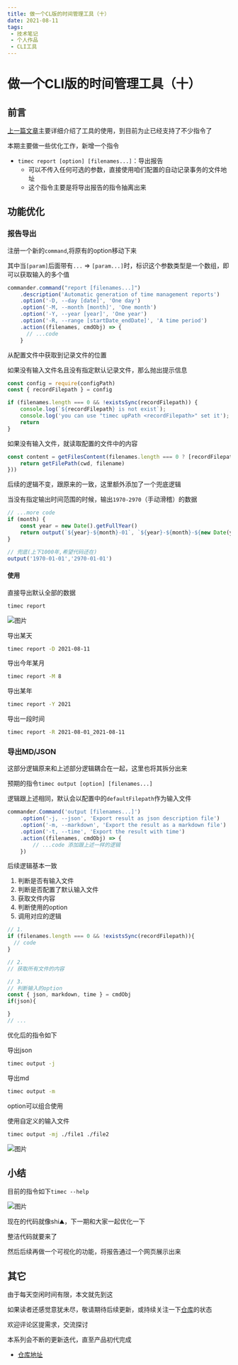 ```yaml
---
title: 做一个CL版的时间管理工具（十）
date: 2021-08-11
tags:
 - 技术笔记
 - 个人作品
 - CLI工具
---
```

# 做一个CLI版的时间管理工具（十）

## 前言
[上一篇文章](./time-tools-9.md)主要详细介绍了工具的使用，到目前为止已经支持了不少指令了

本期主要做一些优化工作，新增一个指令
* `timec report [option] [filenames...]`：导出报告
  * 可以不传入任何可选的参数，直接使用咱们配置的自动记录事务的文件地址
  * 这个指令主要是将导出报告的指令抽离出来

## 功能优化
### 报告导出
注册一个新的`command`,将原有的option移动下来

其中当`[param]`后面带有`...` => `[param...]`时，标识这个参数类型是一个数组，即可以获取输入的多个值
```js
commander.command("report [filenames...]")
    .description('Automatic generation of time management reports')
    .option('-D, --day [date]', 'One day')
    .option('-M, --month [month]', 'One month')
    .option('-Y, --year [year]', 'One year')
    .option('-R, --range [startDate_endDate]', 'A time period')
    .action((filenames, cmdObj) => {
      // ...code
    }
```

从配置文件中获取到记录文件的位置

如果没有输入文件名且没有指定默认记录文件，那么抛出提示信息
```js
const config = require(configPath)
const { recordFilepath } = config

if (filenames.length === 0 && !existsSync(recordFilepath)) {
    console.log(`${recordFilepath} is not exist`);
    console.log('you can use "timec upPath <recordFilepath>" set it');
    return
}
```

如果没有输入文件，就读取配置的文件中的内容
```js
const content = getFilesContent(filenames.length === 0 ? [recordFilepath] : filenames.map(filename => {
    return getFilePath(cwd, filename)
}))
```

后续的逻辑不变，跟原来的一致，这里额外添加了一个兜底逻辑

当没有指定输出时间范围的时候，输出`1970-2970`（手动滑稽）的数据
```js
// ...more code
if (month) {
    const year = new Date().getFullYear()
    return output(`${year}-${month}-01`, `${year}-${month}-${new Date(year, month, 0).getDate()}`)
}

// 兜底(上下1000年,希望代码还在)
output('1970-01-01','2970-01-01')
```

#### 使用

直接导出默认全部的数据
```sh
timec report
```

![图片](https://img.cdn.sugarat.top/mdImg/MTYyODY4ODMwNjgyNg==628688306826)


导出某天
```sh
timec report -D 2021-08-11
```

导出今年某月
```sh
timec report -M 8
```

导出某年
```sh
timec report -Y 2021
```
导出一段时间
```sh
timec report -R 2021-08-01_2021-08-11
```

### 导出MD/JSON
这部分逻辑原来和上述部分逻辑耦合在一起，这里也将其拆分出来

预期的指令`timec output [option] [filenames...]`

逻辑跟上述相同，默认会以配置中的`defaultFilepath`作为输入文件
```js
commander.Command('output [filenames...]')
    .option('-j, --json', 'Export result as json description file')
    .option('-m, --markdown', 'Export the result as a markdown file')
    .option('-t, --time', 'Export the result with time')
    .action((filenames, cmdObj) => {
        // ...code 添加跟上述一样的逻辑
    })
```
后续逻辑基本一致
1. 判断是否有输入文件
2. 判断是否配置了默认输入文件
3. 获取文件内容
4. 判断使用的option
5. 调用对应的逻辑
```js
// 1.
if (filenames.length === 0 && !existsSync(recordFilepath)){
  // code
}

// 2.
// 获取所有文件的内容

// 3.
// 判断输入的option
const { json, markdown, time } = cmdObj
if(json){

}
// ...
```

优化后的指令如下

导出json
```sh
timec output -j
```

导出md
```sh
timec output -m
```

option可以组合使用

使用自定义的输入文件
```sh
timec output -mj ./file1 ./file2
```

![图片](https://img.cdn.sugarat.top/mdImg/MTYyODY4OTE3MzkxMg==628689173912)

## 小结
目前的指令如下`timec --help`

![图片](https://img.cdn.sugarat.top/mdImg/MTYyODY4OTY0MDQzMA==628689640430)

现在的代码就像shi⛰，下一期和大家一起优化一下

整洁代码就要来了

然后后续再做一个可视化的功能，将报告通过一个网页展示出来

## 其它

由于每天空闲时间有限，本文就先到这

如果读者还感觉意犹未尽，敬请期待后续更新，或持续关注一下[仓库](https://github.com/Desain7/time-control)的状态

欢迎评论区提需求，交流探讨

本系列会不断的更新迭代，直至产品初代完成

* [仓库地址](https://github.com/Desain7/time-control)

